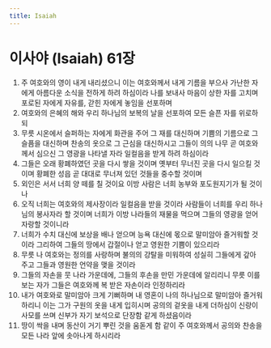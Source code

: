 ```yaml
---
title: Isaiah
---
```


# 이사야 (Isaiah) 61장
1. 주 여호와의 영이 내게 내리셨으니 이는 여호와께서 내게 기름을 부으사 가난한 자에게 아름다운 소식을 전하게 하려 하심이라 나를 보내사 마음이 상한 자를 고치며 포로된 자에게 자유를, 갇힌 자에게 놓임을 선포하며
1. 여호와의 은혜의 해와 우리 하나님의 보복의 날을 선포하여 모든 슬픈 자를 위로하되
1. 무릇 시온에서 슬퍼하는 자에게 화관을 주어 그 재를 대신하며 기쁨의 기름으로 그 슬픔을 대신하며 찬송의 옷으로 그 근심을 대신하시고 그들이 의의 나무 곧 여호와께서 심으신 그 영광을 나타낼 자라 일컬음을 받게 하려 하심이라
1. 그들은 오래 황폐하였던 곳을 다시 쌓을 것이며 옛부터 무너진 곳을 다시 일으킬 것이며 황폐한 성읍 곧 대대로 무너져 있던 것들을 중수할 것이며
1. 외인은 서서 너희 양 떼를 칠 것이요 이방 사람은 너희 농부와 포도원지기가 될 것이나
1. 오직 너희는 여호와의 제사장이라 일컬음을 받을 것이라 사람들이 너희를 우리 하나님의 봉사자라 할 것이며 너희가 이방 나라들의 재물을 먹으며 그들의 영광을 얻어 자랑할 것이니라
1. 너희가 수치 대신에 보상을 배나 얻으며 능욕 대신에 몫으로 말미암아 즐거워할 것이라 그리하여 그들의 땅에서 갑절이나 얻고 영원한 기쁨이 있으리라
1. 무릇 나 여호와는 정의를 사랑하며 불의의 강탈을 미워하여 성실히 그들에게 갚아 주고 그들과 영원한 언약을 맺을 것이라
1. 그들의 자손을 뭇 나라 가운데에, 그들의 후손을 만민 가운데에 알리리니 무릇 이를 보는 자가 그들은 여호와께 복 받은 자손이라 인정하리라
1. 내가 여호와로 말미암아 크게 기뻐하며 내 영혼이 나의 하나님으로 말미암아 즐거워하리니 이는 그가 구원의 옷을 내게 입히시며 공의의 겉옷을 내게 더하심이 신랑이 사모를 쓰며 신부가 자기 보석으로 단장함 같게 하셨음이라
1. 땅이 싹을 내며 동산이 거기 뿌린 것을 움돋게 함 같이 주 여호와께서 공의와 찬송을 모든 나라 앞에 솟아나게 하시리라